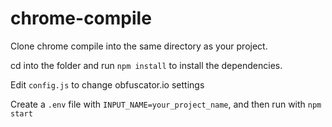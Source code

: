 # chrome-compile

Clone chrome compile into the same directory as your project.

cd into the folder and run `npm install` to install the dependencies.

Edit `config.js` to change obfuscator.io settings

Create a `.env` file with `INPUT_NAME=your_project_name`, and then run with `npm start`
